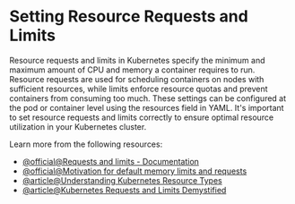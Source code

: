 # Setting Resource Requests and Limits

Resource requests and limits in Kubernetes specify the minimum and maximum amount of CPU and memory a container requires to run. Resource requests are used for scheduling containers on nodes with sufficient resources, while limits enforce resource quotas and prevent containers from consuming too much. These settings can be configured at the pod or container level using the resources field in YAML. It's important to set resource requests and limits correctly to ensure optimal resource utilization in your Kubernetes cluster.

Learn more from the following resources:

- [@official@Requests and limits - Documentation](https://kubernetes.io/docs/concepts/configuration/manage-resources-containers/#requests-and-limits)
- [@official@Motivation for default memory limits and requests](https://kubernetes.io/docs/tasks/administer-cluster/manage-resources/memory-default-namespace/#motivation-for-default-memory-limits-and-requests)
- [@article@Understanding Kubernetes Resource Types](https://thenewstack.io/understanding-kubernetes-resource-types/)
- [@article@Kubernetes Requests and Limits Demystified ](https://thenewstack.io/kubernetes-requests-and-limits-demystified/)
